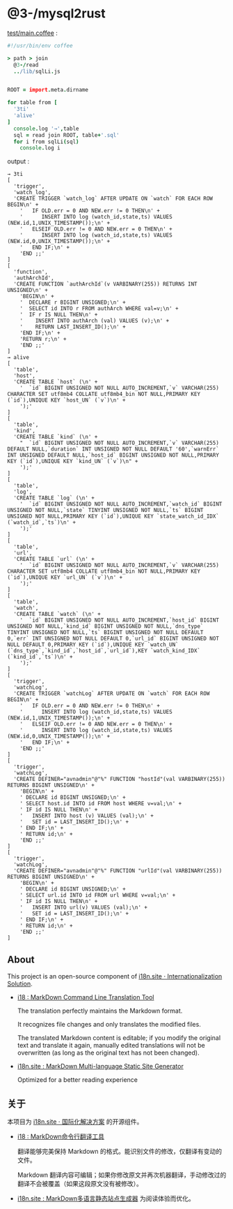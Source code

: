 # @3-/mysql2rust

[test/main.coffee](./test/main.coffee) :

```coffee
#!/usr/bin/env coffee

> path > join
  @3-/read
  ../lib/sqlLi.js


ROOT = import.meta.dirname

for table from [
  '3ti'
  'alive'
]
  console.log '→',table
  sql = read join ROOT, table+'.sql'
  for i from sqlLi(sql)
    console.log i
```

output :

```
→ 3ti
[
  'trigger',
  'watch_log',
  'CREATE TRIGGER `watch_log` AFTER UPDATE ON `watch` FOR EACH ROW BEGIN\n' +
    '   IF OLD.err = 0 AND NEW.err != 0 THEN\n' +
    '      INSERT INTO log (watch_id,state,ts) VALUES (NEW.id,1,UNIX_TIMESTAMP());\n' +
    '   ELSEIF OLD.err != 0 AND NEW.err = 0 THEN\n' +
    '      INSERT INTO log (watch_id,state,ts) VALUES (NEW.id,0,UNIX_TIMESTAMP());\n' +
    '   END IF;\n' +
    'END ;;'
]
[
  'function',
  'authArchId',
  'CREATE FUNCTION `authArchId`(v VARBINARY(255)) RETURNS INT UNSIGNED\n' +
    'BEGIN\n' +
    '  DECLARE r BIGINT UNSIGNED;\n' +
    '  SELECT id INTO r FROM authArch WHERE val=v;\n' +
    '  IF r IS NULL THEN\n' +
    '    INSERT INTO authArch (val) VALUES (v);\n' +
    '    RETURN LAST_INSERT_ID();\n' +
    'END IF;\n' +
    'RETURN r;\n' +
    'END ;;'
]
→ alive
[
  'table',
  'host',
  'CREATE TABLE `host` (\n' +
    '  `id` BIGINT UNSIGNED NOT NULL AUTO_INCREMENT,`v` VARCHAR(255) CHARACTER SET utf8mb4 COLLATE utf8mb4_bin NOT NULL,PRIMARY KEY (`id`),UNIQUE KEY `host_UN` (`v`)\n' +
    ');'
]
[
  'table',
  'kind',
  'CREATE TABLE `kind` (\n' +
    "  `id` BIGINT UNSIGNED NOT NULL AUTO_INCREMENT,`v` VARCHAR(255) DEFAULT NULL,`duration` INT UNSIGNED NOT NULL DEFAULT '60',`warnErr` INT UNSIGNED DEFAULT NULL,`host_id` BIGINT UNSIGNED NOT NULL,PRIMARY KEY (`id`),UNIQUE KEY `kind_UN` (`v`)\n" +
    ');'
]
[
  'table',
  'log',
  'CREATE TABLE `log` (\n' +
    '  `id` BIGINT UNSIGNED NOT NULL AUTO_INCREMENT,`watch_id` BIGINT UNSIGNED NOT NULL,`state` TINYINT UNSIGNED NOT NULL,`ts` BIGINT UNSIGNED NOT NULL,PRIMARY KEY (`id`),UNIQUE KEY `state_watch_id_IDX` (`watch_id`,`ts`)\n' +
    ');'
]
[
  'table',
  'url',
  'CREATE TABLE `url` (\n' +
    '  `id` BIGINT UNSIGNED NOT NULL AUTO_INCREMENT,`v` VARCHAR(255) CHARACTER SET utf8mb4 COLLATE utf8mb4_bin NOT NULL,PRIMARY KEY (`id`),UNIQUE KEY `url_UN` (`v`)\n' +
    ');'
]
[
  'table',
  'watch',
  'CREATE TABLE `watch` (\n' +
    '  `id` BIGINT UNSIGNED NOT NULL AUTO_INCREMENT,`host_id` BIGINT UNSIGNED NOT NULL,`kind_id` BIGINT UNSIGNED NOT NULL,`dns_type` TINYINT UNSIGNED NOT NULL,`ts` BIGINT UNSIGNED NOT NULL DEFAULT 0,`err` INT UNSIGNED NOT NULL DEFAULT 0,`url_id` BIGINT UNSIGNED NOT NULL DEFAULT 0,PRIMARY KEY (`id`),UNIQUE KEY `watch_UN` (`dns_type`,`kind_id`,`host_id`,`url_id`),KEY `watch_kind_IDX` (`kind_id`,`ts`)\n' +
    ');'
]
[
  'trigger',
  'watchLog',
  'CREATE TRIGGER `watchLog` AFTER UPDATE ON `watch` FOR EACH ROW BEGIN\n' +
    '   IF OLD.err = 0 AND NEW.err != 0 THEN\n' +
    '      INSERT INTO log (watch_id,state,ts) VALUES (NEW.id,1,UNIX_TIMESTAMP());\n' +
    '   ELSEIF OLD.err != 0 AND NEW.err = 0 THEN\n' +
    '      INSERT INTO log (watch_id,state,ts) VALUES (NEW.id,0,UNIX_TIMESTAMP());\n' +
    '   END IF;\n' +
    'END ;;'
]
[
  'trigger',
  'watchLog',
  'CREATE DEFINER="avnadmin"@"%" FUNCTION "hostId"(val VARBINARY(255)) RETURNS BIGINT UNSIGNED\n' +
    'BEGIN\n' +
    ' DECLARE id BIGINT UNSIGNED;\n' +
    ' SELECT host.id INTO id FROM host WHERE v=val;\n' +
    ' IF id IS NULL THEN\n' +
    '   INSERT INTO host (v) VALUES (val);\n' +
    '   SET id = LAST_INSERT_ID();\n' +
    ' END IF;\n' +
    ' RETURN id;\n' +
    'END ;;'
]
[
  'trigger',
  'watchLog',
  'CREATE DEFINER="avnadmin"@"%" FUNCTION "urlId"(val VARBINARY(255)) RETURNS BIGINT UNSIGNED\n' +
    'BEGIN\n' +
    ' DECLARE id BIGINT UNSIGNED;\n' +
    ' SELECT url.id INTO id FROM url WHERE v=val;\n' +
    ' IF id IS NULL THEN\n' +
    '   INSERT INTO url(v) VALUES (val);\n' +
    '   SET id = LAST_INSERT_ID();\n' +
    ' END IF;\n' +
    ' RETURN id;\n' +
    'END ;;'
]
```

## About

This project is an open-source component of [i18n.site ⋅ Internationalization Solution](https://i18n.site).

* [i18 : MarkDown Command Line Translation Tool](https://i18n.site/i18)

  The translation perfectly maintains the Markdown format.

  It recognizes file changes and only translates the modified files.

  The translated Markdown content is editable; if you modify the original text and translate it again, manually edited translations will not be overwritten (as long as the original text has not been changed).

* [i18n.site : MarkDown Multi-language Static Site Generator](https://i18n.site/i18n.site)

  Optimized for a better reading experience

## 关于

本项目为 [i18n.site ⋅ 国际化解决方案](https://i18n.site) 的开源组件。

* [i18 :  MarkDown命令行翻译工具](https://i18n.site/i18)

  翻译能够完美保持 Markdown 的格式。能识别文件的修改，仅翻译有变动的文件。

  Markdown 翻译内容可编辑；如果你修改原文并再次机器翻译，手动修改过的翻译不会被覆盖（如果这段原文没有被修改）。

* [i18n.site : MarkDown多语言静态站点生成器](https://i18n.site/i18n.site) 为阅读体验而优化。
